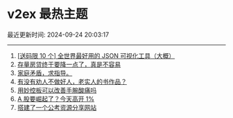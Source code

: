 # v2ex 最热主题

最近更新时间: 2024-09-24 20:03:17

--- 
1. [[送码限 10 个] 全世界最好用的 JSON 可视化工具（大概）](https://www.v2ex.com/t/1075250) 
2. [存量房贷终于要降一点了，真是不容易](https://www.v2ex.com/t/1075268) 
3. [家庭矛盾，求指导。](https://www.v2ex.com/t/1075310) 
4. [有没有劝人不做好人，老实人的书作品？](https://www.v2ex.com/t/1075340) 
5. [用妙控板可以改善手腕酸痛吗](https://www.v2ex.com/t/1075271) 
6. [A 股要崛起了？今天高开 1%](https://www.v2ex.com/t/1075277) 
7. [搭建了一个公考资源分享网站](https://www.v2ex.com/t/1075302) 
